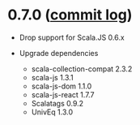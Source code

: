 # 0.7.0 ([commit log](https://github.com/japgolly/scalacss/compare/v0.6.1...v0.7.0))

* Drop support for Scala.JS 0.6.x

* Upgrade dependencies
  * scala-collection-compat 2.3.2
  * scala-js 1.3.1
  * scala-js-dom 1.1.0
  * scala-js-react 1.7.7
  * Scalatags 0.9.2
  * UnivEq 1.3.0
